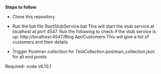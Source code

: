 **Steps to follow**

* Clone this repository
* Run the bat file StartStubService.bat
This will start the stub service at localhost at port 4547.
Run the following to check if the stub service is up:
http://localhost:4547/Blog.Api/Customers
This will give a list of customers and their details

* Trigger Postman collection for TestCollection.postman_collection.json for all end points

Required-
node v6.10.1
